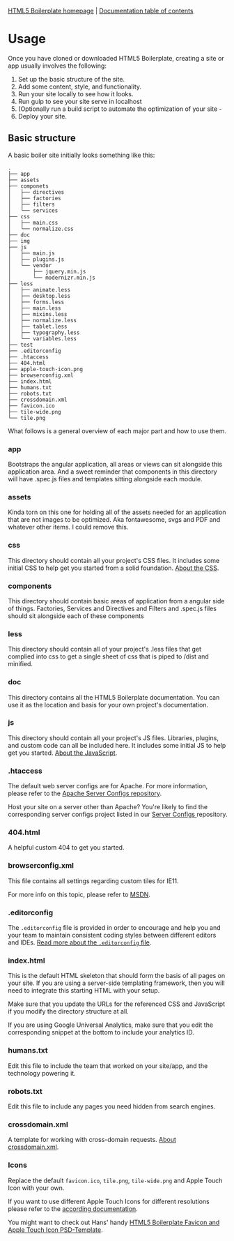 [HTML5 Boilerplate homepage](https://html5boilerplate.com) | [Documentation
table of contents](TOC.md)

# Usage

Once you have cloned or downloaded HTML5 Boilerplate, creating a site or app
usually involves the following:

1. Set up the basic structure of the site.
2. Add some content, style, and functionality.
3. Run your site locally to see how it looks.
4. Run gulp to see your site serve in localhost
5. (Optionally run a build script to automate the optimization of your site -
6. Deploy your site.


## Basic structure

A basic boiler site initially looks something like this:

```
.
├── app
├── assets
├── componets
│   ├── directives
│   ├── factories
│   ├── filters
│   └── services
├── css
│   ├── main.css
│   └── normalize.css
├── doc
├── img
├── js
│   ├── main.js
│   ├── plugins.js
│   └── vendor
│       ├── jquery.min.js
│       └── modernizr.min.js
├── less
│   ├── animate.less
│   ├── desktop.less
│   ├── forms.less
│   ├── main.less
│   ├── mixins.less
│   ├── normalize.less
│   ├── tablet.less
│   ├── typography.less
│   └── variables.less
├── test
├── .editorconfig
├── .htaccess
├── 404.html
├── apple-touch-icon.png
├── browserconfig.xml
├── index.html
├── humans.txt
├── robots.txt
├── crossdomain.xml
├── favicon.ico
├── tile-wide.png
└── tile.png
```

What follows is a general overview of each major part and how to use them.

### app

Bootstraps the angular application, all areas or views can sit alongside this application
area. And a sweet reminder that components in this directory will have .spec.js files and templates sitting alongside
each module.

### assets

Kinda torn on this one for holding all of the assets needed for an application that are not
images to be optimized. Aka fontawesome, svgs and PDF and whatever other items. I could remove this.

### css

This directory should contain all your project's CSS files. It includes some
initial CSS to help get you started from a solid foundation. [About the
CSS](css.md).

### components

This directory should contain basic areas of application from a angular side of things.
Factories, Services and Directives and Filters and .spec.js files should sit alongside each
of these components

### less

This directory should contain all of your project's .less files that get complied into
css to get a single sheet of css that is piped to /dist and minified.

### doc

This directory contains all the HTML5 Boilerplate documentation. You can use it
as the location and basis for your own project's documentation.

### js

This directory should contain all your project's JS files. Libraries, plugins,
and custom code can all be included here. It includes some initial JS to help
get you started. [About the JavaScript](js.md).

### .htaccess

The default web server configs are for Apache. For more information, please
refer to the [Apache Server Configs
repository](https://github.com/h5bp/server-configs-apache).

Host your site on a server other than Apache? You're likely to find the
corresponding server configs project listed in our [Server Configs
](https://github.com/h5bp/server-configs/blob/master/README.md) repository.

### 404.html

A helpful custom 404 to get you started.

### browserconfig.xml

This file contains all settings regarding custom tiles for IE11.

For more info on this topic, please refer to
[MSDN](https://msdn.microsoft.com/en-us/library/ie/dn455106.aspx).

### .editorconfig

The `.editorconfig` file is provided in order to encourage and help you and
your team to maintain consistent coding styles between different
editors and IDEs. [Read more about the `.editorconfig` file](misc.md#editorconfig).

### index.html

This is the default HTML skeleton that should form the basis of all pages on
your site. If you are using a server-side templating framework, then you will
need to integrate this starting HTML with your setup.

Make sure that you update the URLs for the referenced CSS and JavaScript if you
modify the directory structure at all.

If you are using Google Universal Analytics, make sure that you edit the
corresponding snippet at the bottom to include your analytics ID.

### humans.txt

Edit this file to include the team that worked on your site/app, and the
technology powering it.

### robots.txt

Edit this file to include any pages you need hidden from search engines.

### crossdomain.xml

A template for working with cross-domain requests. [About
crossdomain.xml](misc.md#crossdomainxml).

### Icons

Replace the default `favicon.ico`, `tile.png`, `tile-wide.png` and Apple
Touch Icon with your own.

If you want to use different Apple Touch Icons for different resolutions please
refer to the [according documentation](extend.md#apple-touch-icons).

You might want to check out Hans' handy [HTML5 Boilerplate Favicon and Apple
Touch Icon
PSD-Template](https://drublic.de/blog/html5-boilerplate-favicons-psd-template/).
